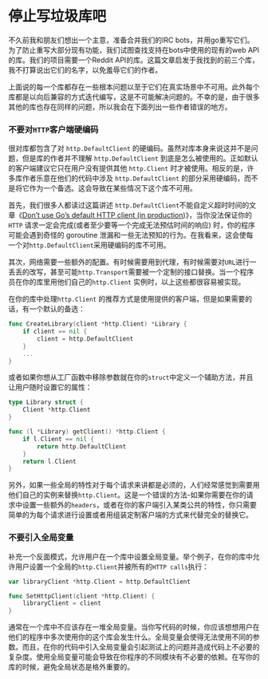 # 停止写垃圾库吧

不久前我和朋友们想出一个主意，准备合并我们的IRC bots，并用go重写它们。为了防止重写大部分现有功能，我们试图查找支持在bots中使用的现有的web API的库。我们的项目需要一个Reddit API的库。这篇文章启发于我找到的前三个库，我不打算说出它们的名字，以免羞辱它们的作者。

上面说的每一个库都存在一些根本问题以至于它们在真实场景中不可用。此外每个库都是以向后兼容的方式迭代编写，这是不可能解决问题的。不幸的是，由于很多其他的库也存在同样的问题，所以我会在下面列出一些作者错误的地方。

### 不要对`HTTP`客户端硬编码

很对库都包含了对 `http.DefaultClient` 的硬编码。虽然对库本身来说这并不是问题，但是库的作者并不理解 `http.DefaultClient` 到底是怎么被使用的。正如默认的客户端建议它只在用户没有提供其他 `http.Client` 时才被使用。相反的是，许多库作者乐意在他们的代码中涉及 `http.DefaultClient` 的部分采用硬编码，而不是将它作为一个备选。这会导致在某些情况下这个库不可用。

首先，我们很多人都读过这篇讲述 `http.DefaultClient`不能自定义超时时间的文章《[Don’t use Go’s default HTTP client (in production](https://medium.com/@nate510/don-t-use-go-s-default-http-client-4804cb19f779))》，当你没法保证你的`HTTP` 请求一定会完成(或者至少要等一个完成无法预估时间的响应) 时，你的程序可能会遇到奇怪的 goroutine 泄漏和一些无法预知的行为。在我看来，这会使每一个对`http.DefaultClient`采用硬编码的库不可用。

其次，网络需要一些额外的配置。有时候需要用到代理，有时候需要对`URL`进行一丢丢的改写，甚至可能`http.Transport`需要被一个定制的接口替换。当一个程序员在你的库里用他们自己的`http.Client` 实例时，以上这些都很容易被实现。

在你的库中处理`http.Client` 的推荐方式是使用提供的客户端，但是如果需要的话，有一个默认的备选：

```go
func CreateLibrary(client *http.Client) *Library {
    if client == nil {
        client = http.DefaultClient
    }
    ...
}
```

或者如果你想从工厂函数中移除参数就在你的`struct`中定义一个辅助方法，并且让用户随时设置它的属性：

```go
type Library struct {
    Client *http.Client
}

func (l *Library) getClient() *http.Client {
    if l.Client == nil {
        return http.DefaultClient
    }
    return l.Client
}
```

另外，如果一些全局的特性对于每个请求来讲都是必须的，人们经常感觉到需要用他们自己的实例来替换`http.Client`。这是一个错误的方法-如果你需要在你的请求中设置一些额外的`headers`，或者在你的客户端引入某类公共的特性，你只需要简单的为每个请求进行设置或者用组装定制客户端的方式来代替完全的替换它。

### 不要引入全局变量

补充一个反面模式，允许用户在一个库中设置全局变量。举个例子，在你的库中允许用户设置一个全局的`http.Client`并被所有的`HTTP calls`执行：

```go
var libraryClient *http.Client = http.DefaultClient

func SetHttpClient(client *http.Client) {
    libraryClient = client
}
```

通常在一个库中不应该存在一堆全局变量。当你写代码的时候，你应该想想用户在他们的程序中多次使用你的这个库会发生什么。全局变量会使得无法使用不同的参数。而且，在你的代码中引入全局变量会引起测试上的问题并造成代码上不必要的复杂度。使用全局变量可能会导致在你程序的不同模块有不必要的依赖。在写你的库的时候，避免全局状态是格外重要的。